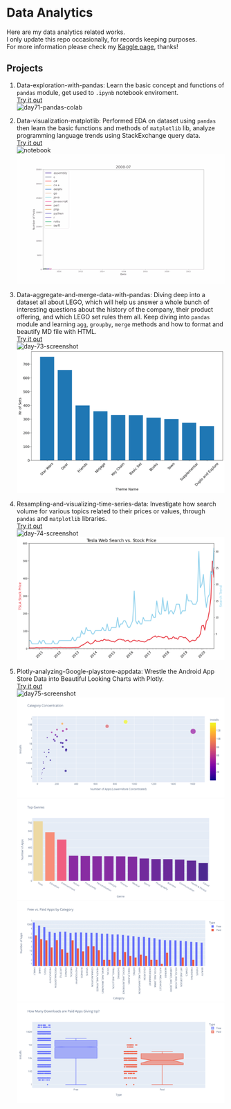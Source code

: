 # Data Analytics
Here are my data analytics related works.  
I only update this repo occasionally, for records keeping purposes.  
For more information please check my [Kaggle page](https://www.kaggle.com/angelcc), thanks!  
## Projects
1. Data-exploration-with-pandas: Learn the basic concept and functions of `pandas` module, get used to `.ipynb` notebook enviroment.  
[Try it out](https://colab.research.google.com/drive/1M6zKkEcVuUa2faFtK4MkyPiDTF_oS-PD?usp=sharing)  
![day71-pandas-colab](./img/day71-data-science.gif)  

2. Data-visualization-matplotlib: Performed EDA on dataset using `pandas` then learn the basic functions and methods of `matplotlib` lib, analyze programming language trends using StackExchange query data.  
[Try it out](https://colab.research.google.com/drive/1ZbayOu2tKXJW_W7O__z5ZQ_RV4s1-BNr?usp=sharing)  
![notebook](./img/day72-data-viz1.gif)  
![popularity](./img/day72-data-viz.gif)  

3. Data-aggregate-and-merge-data-with-pandas: Diving deep into a dataset all about LEGO, which will help us answer a whole bunch of interesting questions about the history of the company, their product offering, and which LEGO set rules them all. Keep diving into `pandas` module and learning `agg`, `groupby`, `merge` methods and how to format and beautify MD file with HTML.  
[Try it out](https://colab.research.google.com/drive/1tRpyl94MWhNTMm5ouAW5AQ4o1jqqU4wN?usp=sharing)  
![day-73-screenshot](./img/day73-data-science.gif)  
![day-73](./img/day-73-lego.png)  

4. Resampling-and-visualizing-time-series-data: Investigate how search volume for various topics related to their prices or values, through `pandas` and `matplotlib` libraries.  
[Try it out](https://colab.research.google.com/drive/1iN3VAcKX6VeBty6cvGNEzNnANiHa_ORf?usp=sharing)  
![day-74-screenshot](./img/day74-resampling-and-visualising-time-series-data.gif)  
![day-74](./img/day74-google-trend.png)  

5. Plotly-analyzing-Google-playstore-appdata: Wrestle the Android App Store Data into Beautiful Looking Charts with Plotly.  
[Try it out](https://drive.google.com/file/d/1hJM8nxeap4ejesG7LYB8GfvMQJPCD_um/view?usp=sharing)  
![day75-screenshot](./img/day75-plotly-analyzing-google-playstore.gif)  
![day75-1](./img/day75-google-playstore1.png)  
![day75-2](./img/day75-google-playstore2.png)  
![day75-3](./img/day75-google-playstore3.png)  
![day75-4](./img/day75-google-playstore4.png)  